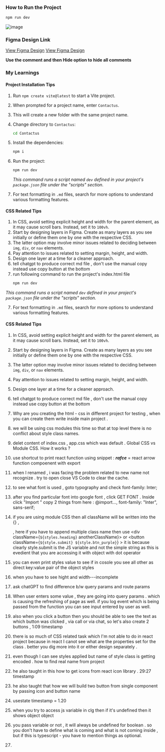 
### How to Run the Project

```bash
npm run dev
```

![image](https://github.com/user-attachments/assets/8f503ba8-cbc1-4e15-bfb3-9b2e915386f2)


### Figma Design Link

[View Figma Design](https://www.figma.com/design/rephrU2FVgN8MFz6XhnP51/Learn-React-with-10-Projects?node-id=2-5&t=67gWbHg4QidL97sJ-0)
[View Figma Design](https://www.figma.com/community/file/1349347949687912630/contact-form-page)


**Use the comment and then Hide option to hide all comments**

### My Learnings

#### Project Installation Tips

1. Run `npm create vite@latest` to start a Vite project.
2. When prompted for a project name, enter `Contactus`.
3. This will create a new folder with the same project name.
4. Change directory to `Contactus`:

    ```bash
    cd Contactus
    ```

5. Install the dependencies:

    ```bash
    npm i
    ```

6. Run the project:

    ```bash
    npm run dev
    ```

   _This command runs a script named `dev` defined in your project's `package.json` file under the "scripts" section._

7. For text formatting in `.md` files, search for more options to understand various formatting features.

#### CSS Related Tips

1. In CSS, avoid setting explicit height and width for the parent element, as it may cause scroll bars. Instead, set it to `100vh`.
2. Start by designing layers in Figma. Create as many layers as you see initially or define them one by one with the respective CSS.
3. The latter option may involve minor issues related to deciding between `img`, `div`, or `nav` elements.
4. Pay attention to issues related to setting margin, height, and width.
5. Design one layer at a time for a cleaner approach.
6. tell chatgpt to produce correct md file , don't use the manual copy instead use copy button at the bottom
7. run following command to run the project's index.html file
   ```bash
   npm run dev

 _This command runs a script named `dev` defined in your project's `package.json` file under the "scripts" section._

7. For text formatting in `.md` files, search for more options to understand various formatting features.

#### CSS Related Tips

1. In CSS, avoid setting explicit height and width for the parent element, as it may cause scroll bars. Instead, set it to `100vh`.
2. Start by designing layers in Figma. Create as many layers as you see initially or define them one by one with the respective CSS.
3. The latter option may involve minor issues related to deciding between `img`, `div`, or `nav` elements.
4. Pay attention to issues related to setting margin, height, and width.
5. Design one layer at a time for a cleaner approach.
6. tell chatgpt to produce correct md file , don't use the manual copy instead use copy button at the bottom
7. Why are you creating the html - css in different project for testing , when you can create them write inside main project .
8. we will be using css modules this time so that at top level there is no conflict about style class names.
9. delet content of index.css , app.css which was default  . Global CSS vs Module CSS. How it works ?
10. use shortcut to print react function using snippet : ***rafce***  = react arrow function compoenent with export
11. when I renamed , i was facing the problem related to new name not recognize . try to open close VS Code to clear the cache.
12. to see what font is used , goto typography and check font-family: Inter;
13. after you find particular font into google font , click GET FONT . Inside click "Import " copy 2 things from here  : @import...,    font-family: "Inter", sans-serif;
14. if you are using module CSS then all className will be written into the {} ,  <div className={styles.heading}>  , here if you have to append multiple class name then use  <div className={`${styles.heading}` anotherClassName}> or  <button className={`${style.submit} ${style.btn_purple}`} >  it is because clearly style.submit is the JS variable and not the simple string as this is evedient that you are accessing it with object with dot operator
15. you can even print styles value to see if in cosole you see all other as direct key:value pair of the object styles
16. when you have to see hight and width---incomplete 
17. ask chatGPT to find difference b/w query params and route params
18. When user enters some value , they are going into query params . which is causing the refreshing of page as well. if you log event which is being passed from the function you can see input entered by user as well.
19. also when you click a button then you should be able to see the text as which button was clicked , via call or via chat, so let's also create 2 buttons , 1:09 timestamp
20. there is so much of CSS related task which I'm not able to do in react project because in react I canot see what are the properties set for the class . better you dig more into it or either design separately . 
21. even though I can see styles applied but name of style class is getting encoded . how to find real name from project
22. he also taught in this how to get icons from react icon library . 29:27 timestamp
23. he also taught that how we will build two button from single component by passing icon and button name
24. usestate timestamp = 1.20
25. when you try to access js variable in clg then if it's undefined then it shows object object
26. you pass variable or not , it will always be undefined  for boolean . so you don't have to define what is coming and what is not coming inside , but if this is typescript - you have to mention things as optional. 

27. 

    

